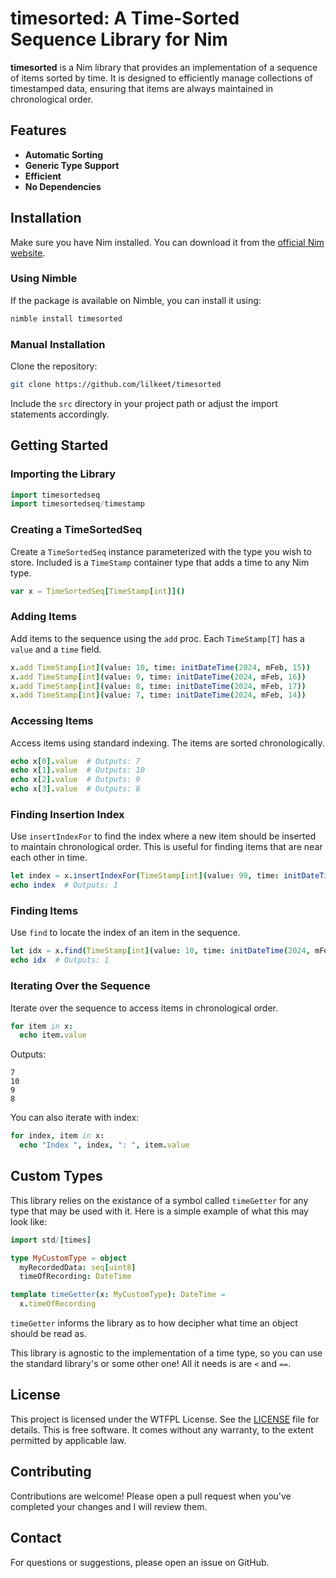 # timesorted: A Time-Sorted Sequence Library for Nim
**timesorted** is a Nim library that provides an implementation of a sequence of items sorted by time. It is designed to efficiently manage collections of timestamped data, ensuring that items are always maintained in chronological order.

## Features

- **Automatic Sorting**
- **Generic Type Support**
- **Efficient**
- **No Dependencies**

## Installation

Make sure you have Nim installed. You can download it from the [official Nim website](https://nim-lang.org/install.html).

### Using Nimble

If the package is available on Nimble, you can install it using:

```bash
nimble install timesorted
```

### Manual Installation

Clone the repository:

```bash
git clone https://github.com/lilkeet/timesorted
```

Include the `src` directory in your project path or adjust the import statements accordingly.

## Getting Started

### Importing the Library

```nim
import timesortedseq
import timesortedseq/timestamp
```

### Creating a TimeSortedSeq

Create a `TimeSortedSeq` instance parameterized with the type you wish to store. Included is a `TimeStamp` container type that adds a time to any Nim type.

```nim
var x = TimeSortedSeq[TimeStamp[int]]()
```

### Adding Items

Add items to the sequence using the `add` proc. Each `TimeStamp[T]` has a `value` and a `time` field.

```nim
x.add TimeStamp[int](value: 10, time: initDateTime(2024, mFeb, 15))
x.add TimeStamp[int](value: 9, time: initDateTime(2024, mFeb, 16))
x.add TimeStamp[int](value: 8, time: initDateTime(2024, mFeb, 17))
x.add TimeStamp[int](value: 7, time: initDateTime(2024, mFeb, 14))
```

### Accessing Items

Access items using standard indexing. The items are sorted chronologically.

```nim
echo x[0].value  # Outputs: 7
echo x[1].value  # Outputs: 10
echo x[2].value  # Outputs: 9
echo x[3].value  # Outputs: 8
```

### Finding Insertion Index

Use `insertIndexFor` to find the index where a new item should be inserted to maintain chronological order. This is useful for finding items that are near each other in time.

```nim
let index = x.insertIndexFor(TimeStamp[int](value: 99, time: initDateTime(2024, mFeb, 15)))
echo index  # Outputs: 1
```

### Finding Items

Use `find` to locate the index of an item in the sequence.

```nim
let idx = x.find(TimeStamp[int](value: 10, time: initDateTime(2024, mFeb, 15)))
echo idx  # Outputs: 1
```

### Iterating Over the Sequence

Iterate over the sequence to access items in chronological order.

```nim
for item in x:
  echo item.value
```

Outputs:

```
7
10
9
8
```

You can also iterate with index:

```nim
for index, item in x:
  echo "Index ", index, ": ", item.value
```

## Custom Types

This library relies on the existance of a symbol called `timeGetter` for any type that may be used with it. Here is a simple example of what this may look like:

```nim
import std/[times]

type MyCustomType = object
  myRecordedData: seq[uint8]
  timeOfRecording: DateTime

template timeGetter(x: MyCustomType): DateTime =
  x.timeOfRecording
```
`timeGetter` informs the library as to how decipher what time an object should be read as.

This library is agnostic to the implementation of a time type, so you can use the standard library's or some other one! All it needs is are `<` and `==`.


## License

This project is licensed under the WTFPL License. See the [LICENSE](license.txt) file for details. This is free software. It comes without any warranty, to the extent permitted by applicable law.

## Contributing

Contributions are welcome! Please open a pull request when you've completed your changes and I will review them.

## Contact

For questions or suggestions, please open an issue on GitHub.
